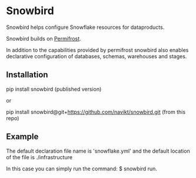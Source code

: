 # Snowbird

Snowbird helps configure Snowflake resources for dataproducts.

Snowbird builds on [Permifrost](https://about.gitlab.com/handbook/business-technology/data-team/platform/permifrost/).

In addition to the capabilities provided by permifrost snowbird also enables declarative configuration of databases, schemas, warehouses and stages.

## Installation

pip install snowbird (published version)

or 

pip install snowbird@git+https://github.com/navikt/snowbird.git (from this repo)

## Example

The default declaration file name is 'snowflake.yml' and the default location of the file is ./infrastructure

In this case you can simply run the command: $ snowbird run.
